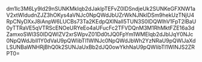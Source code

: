 dm1lc3M6Ly9ld29nSUNKMklqb2dJaklpTEFvZ0lDSndjeUk2SUNKeGFXNW1aV2xtWldudnZJZ3hOKys4aVNJc0NpQWdJbUZrWkNJNklDSm9hekUzTNjU4RpCNyDXxJ8iAnpW6LUCBs73Ta2KEdpQXlNall5TUN3S0lDQWlhV1FpT2lBaU0yTTRaVE5qVTRScENOeURYeEo4aUFucFc2TFVDQnM3M1RhMktFZE16a3dZamxoSWl3S0lDQWlZV2xrSWpvZ01Dd0tJQ0FpYm1WMElqb2dJblJqY0NJc0NpQWdJblI1Y0dVaU9pQWlibTl1WlNJc0NpQWdJbWh2YzNRaU9pQWlJaXdLSUNBaWNHRjBhQ0k2SUNJaUxBb2dJQ0owYkhNaU9pQWlibTl1WlNJS2ZRPT0=
